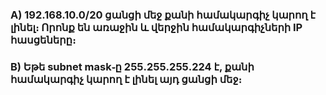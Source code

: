 ### A) 192.168.10.0/20 ցանցի մեջ քանի համակարգիչ կարող է լինել։ Որոնք են առաջին և վերջին համակարգիչների IP հասցեները։

### B) Եթե subnet mask֊ը 255․255․255․224 է, քանի համակարգիչ կարող է լինել այդ ցանցի մեջ։
